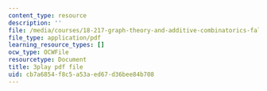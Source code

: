 ```yaml
---
content_type: resource
description: ''
file: /media/courses/18-217-graph-theory-and-additive-combinatorics-fall-2019/cb7a6854f8c5a53aed67d36bee84b708_mJziV7sAZm4.pdf
file_type: application/pdf
learning_resource_types: []
ocw_type: OCWFile
resourcetype: Document
title: 3play pdf file
uid: cb7a6854-f8c5-a53a-ed67-d36bee84b708
---
```

